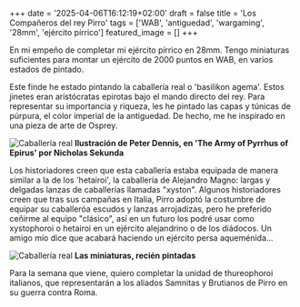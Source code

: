 +++
date = '2025-04-06T16:12:19+02:00'
draft = false
title = 'Los Compañeros del rey Pirro'
tags = ['WAB', 'antiguedad', 'wargaming', '28mm', 'ejército pírrico']
featured_image = []
+++

En mi empeño de completar mi ejército pírrico en 28mm. Tengo miniaturas suficientes para montar un ejército de 2000 puntos en WAB, en varios estados de pintado.

Este finde he estado pintando la caballería real o 'basilikon agema'. Estos jinetes eran aristócratas epirotas bajo el mando directo del rey. Para representar su importancia y riqueza, les he pintado las capas y túnicas de púrpura, el color imperial de la antiguedad. De hecho, me he inspirado en una pieza de arte de Osprey.

![Caballería real](https://senoca.github.io/imgs/epirote_cav2.jpeg "arte")
**Ilustración de Peter Dennis, en 'The Army of Pyrrhus of Epirus' por Nicholas Sekunda**

Los historiadores creen que esta caballería estaba equipada de manera similar a la de los 'hetairoi', la caballería de Alejandro Magno: largas y delgadas lanzas de caballerías llamadas "xyston". Algunos historiadores creen que tras sus campañas en Italia, Pirro adoptó la costumbre de equipar su caballeróa escudos y lanzas arrojadizas, pero he preferido ceñirme al equipo "clásico", así en un futuro los podré usar como xystophoroi o hetairoi en un ejército alejandrino o de los diádocos. Un amigo mío dice que acabará haciendo un ejército persa aqueménida...

![Caballería real](https://senoca.github.io/imgs/epirote_cav1.jpeg "caballería")
**Las miniaturas, recién pintadas**

Para la semana que viene, quiero completar la unidad de thureophoroi italianos, que representarán a los aliados Samnitas y Brutianos de Pirro en su guerra contra Roma.
